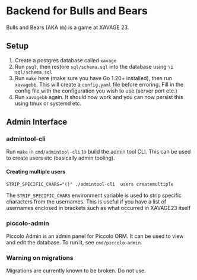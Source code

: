 # Backend for Bulls and Bears

Bulls and Bears (AKA ``bb``) is a game at XAVAGE 23.

## Setup

1. Create a postgres database called ``xavage``
2. Run ``psql``, then restore ``sql/schema.sql`` into the database using ``\i sql/schema.sql``
3. Run ``make`` here (make sure you have Go 1.20+ installed), then run ``xavagebb``. This will create a ``config.yaml`` file before erroring. Fill in the config file with the configuration you wish to use (server port etc.)
4. Run ``xavagebb`` again. It should now work and you can now persist this using tmux or systemd etc.

## Admin Interface

### admintool-cli

Run ``make`` in ``cmd/admintool-cli`` to build the admin tool CLI. This can be used to create users etc (basically admin tooling).

#### Creating multiple users

``STRIP_SPECIFIC_CHARS="()" ./admintool-cli  users createmultiple``

The ``STRIP_SPECIFIC_CHARS`` environment variable is used to strip specific characters from the usernames. This is useful if you have a list of usernames enclosed in brackets such as what occurred in XAVAGE23 itself

### piccolo-admin

Piccolo Admin is an admin panel for Piccolo ORM. It can be used to view and edit the database. To run it, see ``cmd/piccolo-admin``.

### Warning on migrations

Migrations are currently known to be broken. Do not use.